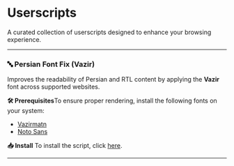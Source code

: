 # Userscripts

A curated collection of userscripts designed to enhance your browsing experience.

---

### 🔤 Persian Font Fix (Vazir)

Improves the readability of Persian and RTL content by applying the **Vazir** font across supported websites.

**🛠 Prerequisites**To ensure proper rendering, install the following fonts on your system:

- [Vazirmatn](https://fonts.google.com/specimen/Vazirmatn)
- [Noto Sans](https://fonts.google.com/noto/specimen/Noto+Sans)

**📥 Install**
To install the script, click [here](https://raw.githubusercontent.com/sinazadeh/userscripts/refs/heads/main/Persian_Font_Fix_Vazir.user.js).

---
